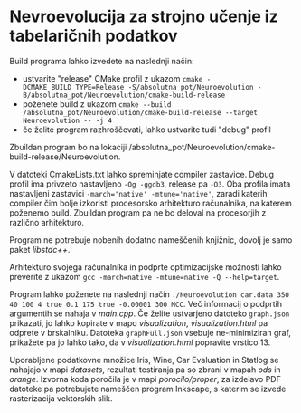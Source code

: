 # Nevroevolucija za strojno učenje iz tabelaričnih podatkov

Build programa lahko izvedete na naslednji način:
- ustvarite "release" CMake profil z ukazom `cmake -DCMAKE_BUILD_TYPE=Release -S/absolutna_pot/Neuroevolution -B/absolutna_pot/Neuroevolution/cmake-build-release`
- poženete build z ukazom `cmake --build /absolutna_pot/Neuroevolution/cmake-build-release --target Neuroevolution -- -j 4`
- če želite program razhroščevati, lahko ustvarite tudi "debug" profil 

Zbuildan program bo na lokaciji /absolutna_pot/Neuroevolution/cmake-build-release/Neuroevolution.

V datoteki CmakeLists.txt lahko spreminjate compiler zastavice.
Debug profil ima privzeto nastavljeno `-Og -ggdb3`, release pa `-O3`.
Oba profila imata nastavljeni zastavici `-march='native' -mtune='native'`,
zaradi katerih compiler čim bolje izkoristi procesorsko arhitekturo računalnika, na katerem poženemo build.
Zbuildan program pa ne bo deloval na procesorjih z različno arhitekturo.

Program ne potrebuje nobenih dodatno nameščenih knjižnic, dovolj je samo paket *libstdc++*.

Arhitekturo svojega računalnika in podprte optimizacijske možnosti lahko preverite z ukazom `gcc -march=native -mtune=native -Q --help=target`.

Program lahko poženete na naslednji način `./Neuroevolution car.data 350 40 100 4 true 0.1 175 true -0.00001 300 MCC`.
Več informacij o podprtih argumentih se nahaja v *main.cpp*.
Če želite ustvarjeno datoteko `graph.json` prikazati, jo lahko kopirate v mapo *visualization*, *visualization.html*
pa odprete v brskalniku. Datoteka `graphFull.json` vsebuje ne-minimiziran graf, prikažete pa jo lahko tako, da v 
*visualization.html* popravite vrstico 13.

Uporabljene podatkovne množice Iris, Wine, Car Evaluation in Statlog se nahajajo v mapi *datasets*, 
rezultati testiranja pa so zbrani v mapah *ods* in *orange*.
Izvorna koda poročila je v mapi *porocilo/proper*, za izdelavo PDF datoteke pa potrebujete nameščen program Inkscape,
s katerim se izvede rasterizacija vektorskih slik.